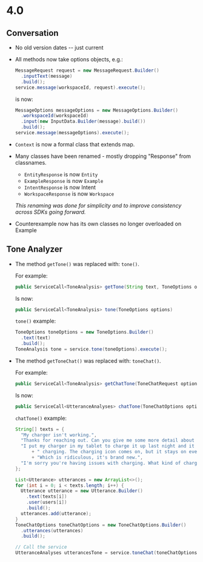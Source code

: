 # 4.0

## Conversation

- No old version dates -- just current
- All methods now take options objects, e.g.:

    ```java
    MessageRequest request = new MessageRequest.Builder()
      .inputText(message)
      .build();
    service.message(workspaceId, request).execute();
    ```
  is now:

    ```java
    MessageOptions messageOptions = new MessageOptions.Builder()
      .workspaceId(workspaceId)
      .input(new InputData.Builder(message).build())
      .build();
    service.message(messageOptions).execute();
    ```
- `Context` is now a formal class that extends map.
- Many classes have been renamed - mostly dropping "Response" from classnames.
  - `EntityResponse` is now `Entity`
  - `ExampleResponse` is now `Example`
  - `IntentResponse` is now Intent
  - `WorkspaceResponse` is now `Workspace`

  _This renaming was done for simplicity and to improve consistency across SDKs going forward._

- Counterexample now has its own classes no longer overloaded on Example

## Tone Analyzer

- The method `getTone()` was replaced with: `tone()`.

  For example:

  ```java
  public ServiceCall<ToneAnalysis> getTone(String text, ToneOptions options)
  ```

  Is now:
  ```java
  public ServiceCall<ToneAnalysis> tone(ToneOptions options)
  ```

  `tone()` example:
  ```java
  ToneOptions toneOptions = new ToneOptions.Builder()
    .text(text)
    .build();
  ToneAnalysis tone = service.tone(toneOptions).execute();
  ```

- The method `getToneChat()` was replaced with: `toneChat()`.

  For example:

  ```java
  public ServiceCall<ToneAnalysis> getChatTone(ToneChatRequest options)
  ```

  Is now:

  ```java
  public ServiceCall<UtteranceAnalyses> chatTone(ToneChatOptions options) {

  ```

  `chatTone()` example:
  ```java
  String[] texts = {
    "My charger isn't working.",
    "Thanks for reaching out. Can you give me some more detail about the issue?",
    "I put my charger in my tablet to charge it up last night and it keeps saying it isn't"
        + " charging. The charging icon comes on, but it stays on even when I take the charger out. "
        + "Which is ridiculous, it's brand new.",
    "I'm sorry you're having issues with charging. What kind of charger are you using?"
  };

  List<Utterance> utterances = new ArrayList<>();
  for (int i = 0; i < texts.length; i++) {
    Utterance utterance = new Utterance.Builder()
      .text(texts[i])
      .user(users[i])
      .build();
    utterances.add(utterance);
  }
  ToneChatOptions toneChatOptions = new ToneChatOptions.Builder()
    .utterances(utterances)
    .build();

  // Call the service
  UtteranceAnalyses utterancesTone = service.toneChat(toneChatOptions).execute();
  ```